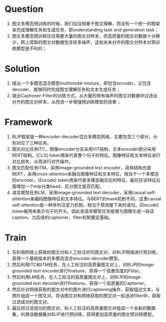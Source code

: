 # Question   
1. 图文多模态预训练的时候，我们往往侧重于图文理解，而没有一个统一的框架来完成理解任务和生成任务，即understanding task and generation task；  
2. 图文多模态预训练往往需要大量的图文对样本，而高质量的图文对数据十分稀少，网上爬取的图文对数据包含较多噪声，这些尚未对齐的图文对样本对预训练模型是不利的；

# Solution
1. 提出一个多模态混合模型multimodal mixture，即包含encoder，又包含decoder，能够同时完成图文理解任务和文本生成任务；  
2. 提出Captioner-Filter的训练方式，从大量的带有噪声的图文对数据中过滤出对齐的图文对样本，从而进一步增强预训练模型的效果；

# Framework
1. BLIP框架是一种encoder-decoder混合多模态网络，主要包含三个部分，分别对应了三种任务。  
2. 图文对比任务ITC，图像encoder分支采用ViT结构，文本encoder部分采用BERT结构，[CLS] token用来代表整个句子的特征。图像特征和文本特征进行对比损失，从而进行对齐操作。  
3. 图文匹配任务ITM，采用image-grounded text encoder，具体结构也是BERT，采用cross-attention来融合图像特征和文本特征，相当于一个多模态的encoder，[Encode] token用来代表多模态融合后的特征，最后在该特征后面增加一个mlp分类head，区分图文是否匹配。  
4. 语言模型任务LM，采用image-grounded text decoder，采用causal self-attention来编码图像特征和文本特征。与BERT的mask机制不同，这里causal self-attention是一种序列注意力机制，相当于预测接下来的语句。[Decode] token被用来表示句子的开头。因此该语言模型任务能够为图像生成一段话caption，为后续的captioner、filter机制奠定基础。

# Train
1. 先利用网络上获取的图文对和人工标注好的图文对，对BLIP网络进行预训练，获得一个基础版本的多模态混合encoder-decoder模型。
2. 然后利用ITC和ITM任务，在人工标注的高质量图文对上，对BLIP的image-grounded text encoder进行finetune，获得一个高置信度的Filter。
3. 然后利用LM任务，在人工标注的高质量图文对上，对BLIP的image-grounded text decoder进行finetune，获得一个高质量的Captioner。
4. 然后针对网络获取的图文对中的图片进行captioning操作，获取描述文本，与图片组成一个图文对。将该图文对和网络获取的图文对一起送进filter中，获取过滤成功的图文对。
5. 最后将过滤成功的图文对，和人工标注的高质量图文对组成一个全新的数据集，利用该数据集对BLIP进行预训练，获得更加高质量的图文预训练模型。
